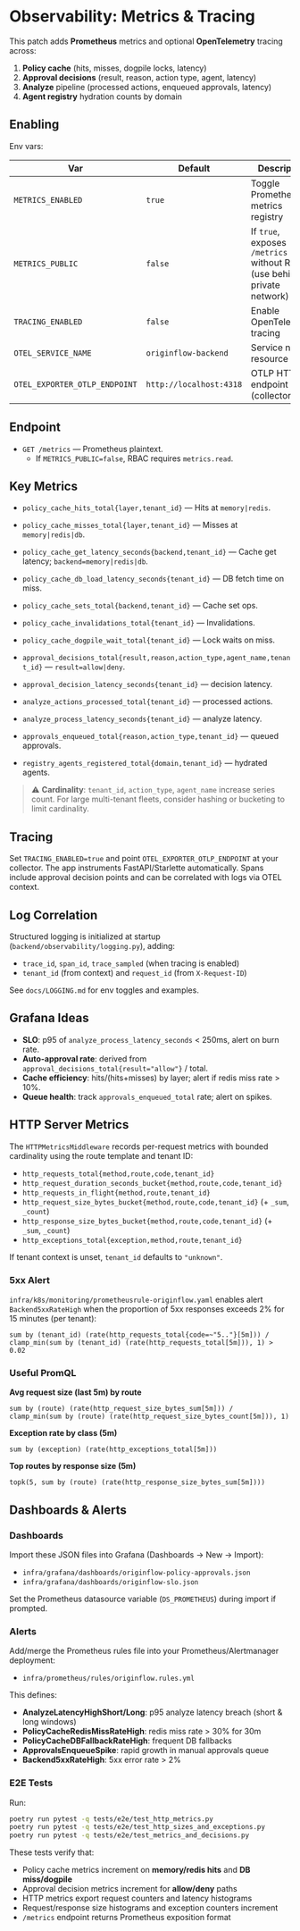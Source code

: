 # Observability: Metrics & Tracing

This patch adds **Prometheus** metrics and optional **OpenTelemetry** tracing across:
1) **Policy cache** (hits, misses, dogpile locks, latency)
2) **Approval decisions** (result, reason, action type, agent, latency)
3) **Analyze** pipeline (processed actions, enqueued approvals, latency)
4) **Agent registry** hydration counts by domain

## Enabling

Env vars:

| Var | Default | Description |
|---|---|---|
| `METRICS_ENABLED` | `true` | Toggle Prometheus metrics registry |
| `METRICS_PUBLIC` | `false` | If `true`, exposes `/metrics` without RBAC (use behind a private network) |
| `TRACING_ENABLED` | `false` | Enable OpenTelemetry tracing |
| `OTEL_SERVICE_NAME` | `originflow-backend` | Service name resource |
| `OTEL_EXPORTER_OTLP_ENDPOINT` | `http://localhost:4318` | OTLP HTTP endpoint (collector) |

## Endpoint

- `GET /metrics` — Prometheus plaintext.
  - If `METRICS_PUBLIC=false`, RBAC requires `metrics.read`.

## Key Metrics

- `policy_cache_hits_total{layer,tenant_id}` — Hits at `memory|redis`.
- `policy_cache_misses_total{layer,tenant_id}` — Misses at `memory|redis|db`.
- `policy_cache_get_latency_seconds{backend,tenant_id}` — Cache get latency; `backend=memory|redis|db`.
- `policy_cache_db_load_latency_seconds{tenant_id}` — DB fetch time on miss.
- `policy_cache_sets_total{backend,tenant_id}` — Cache set ops.
- `policy_cache_invalidations_total{tenant_id}` — Invalidations.
- `policy_cache_dogpile_wait_total{tenant_id}` — Lock waits on miss.

- `approval_decisions_total{result,reason,action_type,agent_name,tenant_id}` — `result=allow|deny`.
- `approval_decision_latency_seconds{tenant_id}` — decision latency.

- `analyze_actions_processed_total{tenant_id}` — processed actions.
- `analyze_process_latency_seconds{tenant_id}` — analyze latency.
- `approvals_enqueued_total{reason,action_type,tenant_id}` — queued approvals.

- `registry_agents_registered_total{domain,tenant_id}` — hydrated agents.

> ⚠️ **Cardinality**: `tenant_id`, `action_type`, `agent_name` increase series count. For large multi-tenant fleets, consider hashing or bucketing to limit cardinality.

## Tracing

Set `TRACING_ENABLED=true` and point `OTEL_EXPORTER_OTLP_ENDPOINT` at your collector.
The app instruments FastAPI/Starlette automatically. Spans include approval decision points and can be correlated with logs via OTEL context.

## Log Correlation

Structured logging is initialized at startup (`backend/observability/logging.py`), adding:

- `trace_id`, `span_id`, `trace_sampled` (when tracing is enabled)  
- `tenant_id` (from context) and `request_id` (from `X-Request-ID`)  

See `docs/LOGGING.md` for env toggles and examples.

## Grafana Ideas

- **SLO**: p95 of `analyze_process_latency_seconds` < 250ms, alert on burn rate.
- **Auto-approval rate**: derived from `approval_decisions_total{result="allow"}` / total.
- **Cache efficiency**: hits/(hits+misses) by layer; alert if redis miss rate > 10%.  
- **Queue health**: track `approvals_enqueued_total` rate; alert on spikes.

## HTTP Server Metrics

The `HTTPMetricsMiddleware` records per-request metrics with bounded
cardinality using the route template and tenant ID:

- `http_requests_total{method,route,code,tenant_id}`
- `http_request_duration_seconds_bucket{method,route,code,tenant_id}`
- `http_requests_in_flight{method,route,tenant_id}`
- `http_request_size_bytes_bucket{method,route,code,tenant_id}` (+ `_sum`, `_count`)
- `http_response_size_bytes_bucket{method,route,code,tenant_id}` (+ `_sum`, `_count`)
- `http_exceptions_total{exception,method,route,tenant_id}`

If tenant context is unset, `tenant_id` defaults to `"unknown"`.

### 5xx Alert

`infra/k8s/monitoring/prometheusrule-originflow.yaml` enables alert
`Backend5xxRateHigh` when the proportion of 5xx responses exceeds 2% for
15 minutes (per tenant):

```promql
sum by (tenant_id) (rate(http_requests_total{code=~"5.."}[5m])) /
clamp_min(sum by (tenant_id) (rate(http_requests_total[5m])), 1) > 0.02
```

### Useful PromQL

**Avg request size (last 5m) by route**
```promql
sum by (route) (rate(http_request_size_bytes_sum[5m])) /
clamp_min(sum by (route) (rate(http_request_size_bytes_count[5m])), 1)
```

**Exception rate by class (5m)**
```promql
sum by (exception) (rate(http_exceptions_total[5m]))
```

**Top routes by response size (5m)**
```promql
topk(5, sum by (route) (rate(http_response_size_bytes_sum[5m])))
```

## Dashboards & Alerts

### Dashboards
Import these JSON files into Grafana (Dashboards → New → Import):

- `infra/grafana/dashboards/originflow-policy-approvals.json`
- `infra/grafana/dashboards/originflow-slo.json`

Set the Prometheus datasource variable (`DS_PROMETHEUS`) during import if prompted.

### Alerts
Add/merge the Prometheus rules file into your Prometheus/Alertmanager deployment:

- `infra/prometheus/rules/originflow.rules.yml`

This defines:
- **AnalyzeLatencyHighShort/Long**: p95 analyze latency breach (short & long windows)
- **PolicyCacheRedisMissRateHigh**: redis miss rate > 30% for 30m
- **PolicyCacheDBFallbackRateHigh**: frequent DB fallbacks
- **ApprovalsEnqueueSpike**: rapid growth in manual approvals queue
- **Backend5xxRateHigh**: 5xx error rate > 2%

### E2E Tests

Run:
```bash
poetry run pytest -q tests/e2e/test_http_metrics.py
poetry run pytest -q tests/e2e/test_http_sizes_and_exceptions.py
poetry run pytest -q tests/e2e/test_metrics_and_decisions.py
```
These tests verify that:
- Policy cache metrics increment on **memory/redis hits** and **DB miss/dogpile**
- Approval decision metrics increment for **allow/deny** paths
- HTTP metrics export request counters and latency histograms
- Request/response size histograms and exception counters increment
- `/metrics` endpoint returns Prometheus exposition format

